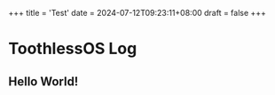 +++
title = 'Test'
date = 2024-07-12T09:23:11+08:00
draft = false
+++

# ToothlessOS Log
## Hello World!
